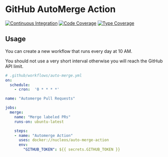 GitHub AutoMerge Action
=======================

[![Continuous Integration](https://github.com/nucleos/auto-merge-action/workflows/Continuous%20Integration/badge.svg?event=push)](https://github.com/nucleos/auto-merge-action/actions?query=workflow%3A"Continuous+Integration"+event%3Apush)
[![Code Coverage](https://codecov.io/gh/nucleos/auto-merge-action/graph/badge.svg)](https://codecov.io/gh/nucleos/auto-merge-action)
[![Type Coverage](https://shepherd.dev/github/nucleos/auto-merge-action/coverage.svg)](https://shepherd.dev/github/nucleos/auto-merge-action)

## Usage

You can create a new workflow that runs every day at 10 AM.

You should not use a very short interval otherwise you will reach the GitHub API limit.

```yaml
# .github/workflows/auto-merge.yml
on:
  schedule:
    - cron:  '0 * * * *'

name: "Automerge Pull Requests"

jobs:
  merge:
    name: "Merge labeled PRs"
    runs-on: ubuntu-latest

    steps:
    - name: "Automerge Action"
      uses: docker://nucleos/auto-merge-action
      env:
        "GITHUB_TOKEN": ${{ secrets.GITHUB_TOKEN }}
```
